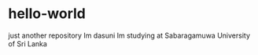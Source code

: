 # hello-world
just another repository
Im dasuni 
Im studying at Sabaragamuwa University of Sri Lanka
